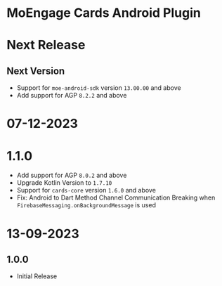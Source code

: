 # MoEngage Cards Android Plugin

# Next Release

## Next Version
- Support for `moe-android-sdk` version `13.00.00` and above
- Add support for AGP `8.2.2` and above

# 07-12-2023

# 1.1.0
- Add support for AGP `8.0.2` and above
- Upgrade Kotlin Version to `1.7.10`
- Support for `cards-core` version `1.6.0` and above
- Fix: Android to Dart Method Channel Communication Breaking when `FirebaseMessaging.onBackgroundMessage` is used

# 13-09-2023

## 1.0.0
- Initial Release